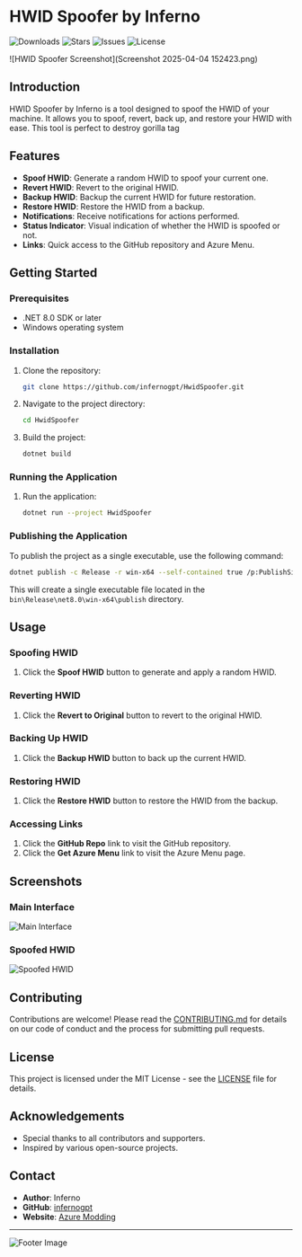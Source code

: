# HWID Spoofer by Inferno

![Downloads](https://img.shields.io/github/downloads/infernogpt/HwidSpoofer/total?style=for-the-badge&label=Downloads)
![Stars](https://img.shields.io/github/stars/infernogpt/HwidSpoofer?style=for-the-badge&label=Stars)
![Issues](https://img.shields.io/github/issues/infernogpt/HwidSpoofer?style=for-the-badge&label=Issues)
![License](https://img.shields.io/github/license/infernogpt/HwidSpoofer?style=for-the-badge&label=License)

![HWID Spoofer Screenshot](Screenshot 2025-04-04 152423.png)

## Introduction

HWID Spoofer by Inferno is a tool designed to spoof the HWID of your machine. It allows you to spoof, revert, back up, and restore your HWID with ease. This tool is perfect to destroy gorilla tag
## Features

- **Spoof HWID**: Generate a random HWID to spoof your current one.
- **Revert HWID**: Revert to the original HWID.
- **Backup HWID**: Backup the current HWID for future restoration.
- **Restore HWID**: Restore the HWID from a backup.
- **Notifications**: Receive notifications for actions performed.
- **Status Indicator**: Visual indication of whether the HWID is spoofed or not.
- **Links**: Quick access to the GitHub repository and Azure Menu.

## Getting Started

### Prerequisites

- .NET 8.0 SDK or later
- Windows operating system

### Installation

1. Clone the repository:
   ```sh
   git clone https://github.com/infernogpt/HwidSpoofer.git
   ```
2. Navigate to the project directory:
   ```sh
   cd HwidSpoofer
   ```
3. Build the project:
   ```sh
   dotnet build
   ```

### Running the Application

1. Run the application:
   ```sh
   dotnet run --project HwidSpoofer
   ```

### Publishing the Application

To publish the project as a single executable, use the following command:
```sh
dotnet publish -c Release -r win-x64 --self-contained true /p:PublishSingleFile=true
```
This will create a single executable file located in the `bin\Release\net8.0\win-x64\publish` directory.

## Usage

### Spoofing HWID

1. Click the **Spoof HWID** button to generate and apply a random HWID.

### Reverting HWID

1. Click the **Revert to Original** button to revert to the original HWID.

### Backing Up HWID

1. Click the **Backup HWID** button to back up the current HWID.

### Restoring HWID

1. Click the **Restore HWID** button to restore the HWID from the backup.

### Accessing Links

1. Click the **GitHub Repo** link to visit the GitHub repository.
2. Click the **Get Azure Menu** link to visit the Azure Menu page.

## Screenshots

### Main Interface
![Main Interface](images/main-interface.png)

### Spoofed HWID
![Spoofed HWID](images/spoofed-hwid.png)

## Contributing

Contributions are welcome! Please read the [CONTRIBUTING.md](CONTRIBUTING.md) for details on our code of conduct and the process for submitting pull requests.

## License

This project is licensed under the MIT License - see the [LICENSE](LICENSE) file for details.

## Acknowledgements

- Special thanks to all contributors and supporters.
- Inspired by various open-source projects.

## Contact

- **Author**: Inferno
- **GitHub**: [infernogpt](https://github.com/infernogpt)
- **Website**: [Azure Modding](https://dsc.gg/azuremodding)

---

![Footer Image](images/footer.png)
